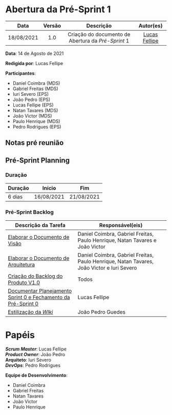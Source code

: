 # Abertura da Pré-Sprint 1

|    Data    | Versão |         Descrição         |           Autor(es)           |
| :--------: | :----: | :-----------------------: | :---------------------------: |
| 18/08/2021 |  1.0   | Criação do documento de Abertura da *Pré-Sprint* 1 | [Lucas Fellipe](https://github.com/lucasfcm9) |

**Data**: 14 de Agosto de 2021

**Redigida por**: Lucas Fellipe

**Participantes**: 
* Daniel Coimbra (MDS)
* Gabriel Freitas (MDS)
* Iuri Severo (EPS)
* João Pedro (EPS)
* Lucas Fellipe (EPS)
* Natan Tavares (MDS)
* João Victor (MDS)
* Paulo Henrique (MDS)
* Pedro Rodrigues (EPS)

## Notas pré reunião

## Pré-Sprint Planning

### Duração

| Duração |   Início   |     Fim    |
| ------- | ---------- | ---------- |
| 6 dias  | 16/08/2021 | 21/08/2021 |

### Pré-Sprint Backlog

| Descrição da Tarefa | Responsável(eis) |
| ------------------- | ---------------- |
| [Elaborar o Documento de Visão](https://github.com/fga-eps-mds/2021.1-Pro-Especies-Docs/issues/25) | Daniel Coimbra, Gabriel Freitas, Paulo Henrique, Natan Tavares e João Victor |
| [Elaborar o Documento de Arquitetura](https://github.com/fga-eps-mds/2021.1-Pro-Especies-Docs/issues/26) | Daniel Coimbra, Gabriel Freitas, Paulo Henrique, Natan Tavares, João Victor e Iuri Severo |
| [Criação do Backlog do Produto V1.0](https://github.com/fga-eps-mds/2021.1-Pro-Especies-Docs/issues/31) | Todos |
| [Documentar Planejamento Sprint 0 e Fechamento da Pré-Sprint 0](https://github.com/fga-eps-mds/2021.1-Pro-Especies-Docs/issues/32) | Lucas Fellipe |
| [Estilização da *WIki*](https://github.com/fga-eps-mds/2021.1-Pro-Especies-Docs/pull/37) | João Pedro Guedes |

# Papéis
***Scrum Master***: Lucas Fellipe<br>
***Product Owner***: João Pedro<br>
**Arquiteto**: Iuri Severo<br>
***DevOps***: Pedro Rodrigues<br>

**Equipe de Desenvolvimento**:
* Daniel Coimbra
* Gabriel Freitas
* Natan Tavares
* João Victor
* Paulo Henrique